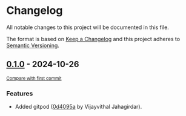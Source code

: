 # Changelog

All notable changes to this project will be documented in this file.

The format is based on [Keep a Changelog](http://keepachangelog.com/en/1.0.0/)
and this project adheres to [Semantic Versioning](http://semver.org/spec/v2.0.0.html).

<!-- insertion marker -->
## [0.1.0](https://github.com/Dyumnin-Interns/cocotb-vip-template/releases/tag/0.1.0) - 2024-10-26

<small>[Compare with first commit](https://github.com/Dyumnin-Interns/cocotb-vip-template/compare/95d0865555f5712d17e2f8824716fa4666e44a64...0.1.0)</small>

### Features

- Added gitpod ([0d4095a](https://github.com/Dyumnin-Interns/cocotb-vip-template/commit/0d4095ad17126a2742c6f710b5f3474026f7df0d) by Vijayvithal Jahagirdar).
